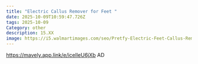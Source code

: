 ```yaml
---
title: "Electric Callus Remover for Feet "
date: 2025-10-09T10:59:47.726Z
tags: 2025-10-09
Category: other
description: 15.XX
image: https://i5.walmartimages.com/seo/Pretfy-Electric-Feet-Callus-Remover-16-in-1-Rechargeable-Waterproof-Portable-Hard-Skin-Remover-3-Rollers-2-Speeds-Dead-Hard-Cracked-Dry-Skin_df66e500-609f-4912-acc2-2220ba94da7b.7c9ab85c9518132e09e14c5e9d57698b.jpeg?odnHeight=2000&odnWidth=2000&odnBg=FFFFFF
---
```

https://mavely.app.link/e/icelleU6jXb    AD